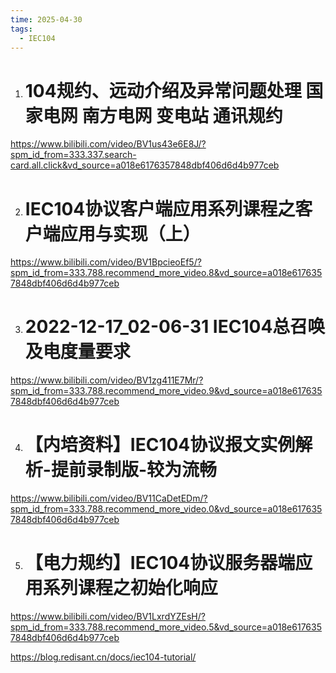 ```yaml
---
time: 2025-04-30
tags:
  - IEC104
---
```

1. # 104规约、远动介绍及异常问题处理 国家电网 南方电网 变电站 通讯规约
https://www.bilibili.com/video/BV1us43e6E8J/?spm_id_from=333.337.search-card.all.click&vd_source=a018e6176357848dbf406d6d4b977ceb

2. # IEC104协议客户端应用系列课程之客户端应用与实现（上）
https://www.bilibili.com/video/BV1BpcieoEf5/?spm_id_from=333.788.recommend_more_video.8&vd_source=a018e6176357848dbf406d6d4b977ceb

3. # 2022-12-17_02-06-31 IEC104总召唤及电度量要求
https://www.bilibili.com/video/BV1zg411E7Mr/?spm_id_from=333.788.recommend_more_video.9&vd_source=a018e6176357848dbf406d6d4b977ceb

4. # 【内培资料】IEC104协议报文实例解析-提前录制版-较为流畅
https://www.bilibili.com/video/BV11CaDetEDm/?spm_id_from=333.788.recommend_more_video.0&vd_source=a018e6176357848dbf406d6d4b977ceb

5. # 【电力规约】IEC104协议服务器端应用系列课程之初始化响应
https://www.bilibili.com/video/BV1LxrdYZEsH/?spm_id_from=333.788.recommend_more_video.5&vd_source=a018e6176357848dbf406d6d4b977ceb

https://blog.redisant.cn/docs/iec104-tutorial/
